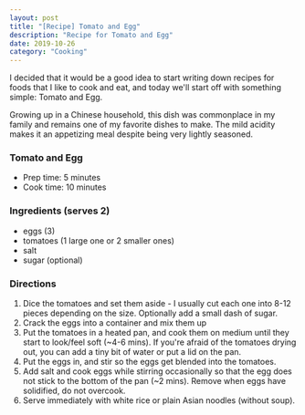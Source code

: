 ```yaml
---
layout: post
title: "[Recipe] Tomato and Egg"
description: "Recipe for Tomato and Egg"
date: 2019-10-26
category: "Cooking"
---
```


I decided that it would be a good idea to start writing down recipes for foods that I like to cook and eat, and today we'll start off with something simple: Tomato and Egg. 

Growing up in a Chinese household, this dish was commonplace in my family and remains one of my favorite dishes to make. The mild acidity makes it an appetizing meal despite being very lightly seasoned.

### Tomato and Egg
- Prep time: 5 minutes
- Cook time: 10 minutes

### Ingredients (serves 2)
- eggs (3)
- tomatoes (1 large one or 2 smaller ones)
- salt
- sugar (optional)

### Directions
1. Dice the tomatoes and set them aside - I usually cut each one into 8-12 pieces depending on the size. Optionally add a small dash of sugar.
2. Crack the eggs into a container and mix them up
3. Put the tomatoes in a heated pan, and cook them on medium until they start to look/feel soft (~4-6 mins). If you're afraid of the tomatoes drying out, you can add a tiny bit of water or put a lid on the pan.
4. Put the eggs in, and stir so the eggs get blended into the tomatoes.
5. Add salt and cook eggs while stirring occasionally so that the egg does not stick to the bottom of the pan (~2 mins). Remove when eggs have solidified, do not overcook.
6. Serve immediately with white rice or plain Asian noodles (without soup).

